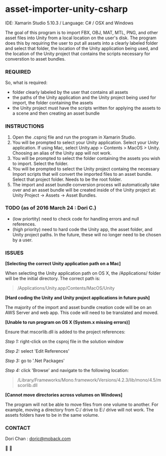 # asset-importer-unity-csharp

IDE: Xamarin Studio 5.10.3 / Language: C# / OSX and Windows

The goal of this program is to import FBX, OBJ, MAT, MTL, PNG, and other asset files into Unity from a local location
on the user's disk. The program does this by requiring the user to put all assets into a clearly labeled folder and select
that folder, the location of the Unity application being used, and the location of the Unity project that contains the scripts
necessary for converstion to asset bundles. 

### REQUIRED

So, what is required: 

- folder clearly labeled by the user that contains all assets
- the paths of the Unity application and the Unity project being used for import, the folder containing the assets
- the Unity project must have the scripts written for applying the assets to a scene and then creating an asset bundle

### INSTRUCTIONS ###

1. Open the .csproj file and run the program in Xamarin Studio.
2. You will be prompted to select your Unity application. Select your Unity application. If using Mac, select Unity.app > Contents > MacOS > Unity. Choosing an alias of the Unity app will not work.
3. You will be prompted to select the folder containing the assets you wish to import. Select the folder.
4. You will be prompted to select the Unity project containg the necessary Import scripts that will convert the imported files to an asset bundle. Select that project folder. Needs to be the root folder.
5. The import and asset bundle conversion process will automatically take over and an asset bundle will be created inside of the Unity project at: Unity Project -> Assets -> Asset Bundles.

### TODO (as of 2016 March 24 : Dori C.)

- (low priortity) need to check code for handling errors and null references.
- (high priority) need to hard code the Unity app, the asset folder, and Unity project paths. In the future, these will no longer need to be chosen by a user.

### ISSUES 
**[Selecting the correct Unity application path on a Mac]**

When selecting the Unity application path on OS X, the /Applications/ folder will be the initial directory. The correct path is: 

> /Applications/Unity.app/Contents/MacOS/Unity

**[Hard coding the Unity and Unity project applications in future push]**

The majority of the import and asset bundle creation code will be on an AWS Server and web app. This code will need to be translated and moved.

**[Unable to run program on OS X (System.x missing errors)]**

Ensure that mscorlib.dll is added to the project references: 

  *Step 1:* right-click on the csproj file in the solution window 

  *Step 2:* select 'Edit References' 
  
  *Step 3:* go to '.Net Packages' 
  
  *Step 4:* click 'Browse' and navigate to the following location:
  
> /Library/Frameworks/Mono.framework/Versions/4.2.3/lib/mono/4.5/mscorlib.dll

**[Cannot move directories across volumes on Windows]**

The program will not be able to move files from one volume to another. For example, moving a directory from C:/ drive to E:/ drive will not work. The assets folders have to be in the same volume.

### CONTACT 
Dori Chan : doric@moback.com

:metal: :metal:
